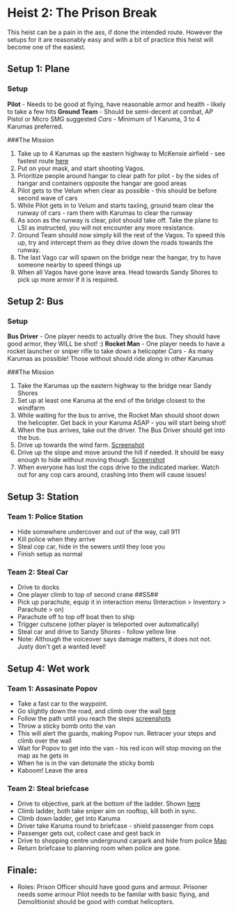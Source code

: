 # Heist 2: The Prison Break
This heist can be a pain in the ass, if done the intended route. However the setups for it are reasonably easy and with a bit of practice this heist will become one of the easiest.

## Setup 1: Plane
### Setup
**Pilot** - Needs to be good at flying, have reasonable armor and health - likely to take a few hits
**Ground Team** - Should be semi-decent at combat, AP Pistol or Micro SMG suggested
*Cars* - Minimum of 1 Karuma, 3 to 4 Karumas preferred.


###The Mission
1. Take up to 4 Karumas up the eastern highway to McKensie airfield - see fastest route [here](##ss##)
2. Put on your mask, and start shooting Vagos.
3. Prioritize people around hangar to clear path for pilot - by the sides of hangar and containers opposite the hangar are good areas
4. Pilot gets to the Velum when clear as possible - this should be before second wave of cars
5. While Pilot gets in to Velum and starts taxiing, ground team clear the runway of cars - ram them with Karumas to clear the runway
6. As soon as the runway is clear, pilot should take off. Take the plane to LSI as instructed, you will not encounter any more resistance.
7. Ground Team should now simply kill the rest of the Vagos. To speed this up, try and intercept them as they drive down the roads towards the runway.
8. The last Vago car will spawn on the bridge near the hangar, try to have someone nearby to speed things up
9. When all Vagos have gone leave area. Head towards Sandy Shores to pick up more armor if it is required.



## Setup 2: Bus
### Setup
**Bus Driver** - One player needs to actually drive the bus. They should have good armor, they WILL be shot! :)
**Rocket Man** - One player needs to have a rocket launcher or sniper rifle to take down a helicopter
*Cars* - As many Karumas as possible! Those without should ride along in other Karumas


###The Mission
1. Take the Karumas up the eastern highway to the bridge near Sandy Shores
2. Set up at least one Karuma at the end of the bridge closest to the windfarm
3. While waiting for the bus to arrive, the Rocket Man should shoot down the helicopter. Get back in your Karuma ASAP - you will start being shot!
4. When the bus arrives, take out the driver. The Bus Driver should get into the bus.
5. Drive up towards the wind farm. [Screenshot](##ss##)
6. Drive up the slope and move around the hill if needed. It should be easy enough to hide without moving though. [Screenshot](##ss##)
7. When everyone has lost the cops drive to the indicated marker. Watch out for any cop cars around, crashing into them will cause issues!


## Setup 3: Station
### Team 1: Police Station
* Hide somewhere undercover and out of the way, call 911
* Kill police when they arrive
* Steal cop car, hide in the sewers until they lose you
* Finish setup as normal

### Team 2: Steal Car
* Drive to docks
* One player climb to top of second crane ##SS##
* Pick up parachute, equip it in interaction menu (Interaction > Inventory > Parachute > on)
* Parachute off to top off boat then to ship
* Trigger cutscene (other player is teleported over automatically)
* Steal car and drive to Sandy Shores - follow yellow line
* Note: Although the voiceover says damage matters, it does not not. Justy don't get a wanted level!

## Setup 4: Wet work
### Team 1: Assasinate Popov
* Take a fast car to the waypoint.
* Go slightly down the road, and climb over the wall [here](##ss##)
* Follow the path until you reach the steps [screenshots](##ss##)
* Throw a sticky bomb onto the van
* This will alert the guards, making Popov run. Retracer your steps and climb over the wall
* Wait for Popov to get into the van - his red icon will stop moving on the map as he gets in
* When he is in the van detonate the sticky bomb
* Kaboom! Leave the area

### Team 2: Steal briefcase
* Drive to objective, park at the bottom of the ladder. Shown [here](##ss##)
* Climb ladder, both take sniper aim on rooftop, kill both in sync.
* Climb down ladder, get into Karuma
* Driver take Karuma round to briefcase - shield passenger from cops
* Passenger gets out, collect case and gest back in
* Drive to shopping centre underground carpark and hide from police [Map](##ss##)
* Return briefcase to planning room when police are gone.

## Finale:
* Roles: Prison Officer should have good guns and armour. Prisoner needs some armour
Pilot needs to be familar with basic flying, and Demolitionist should be good with combat helicopters.
